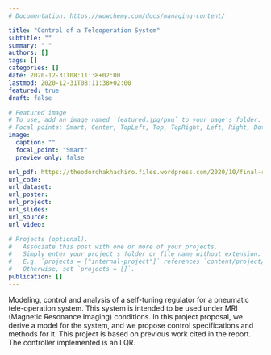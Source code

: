 ```yaml
---
# Documentation: https://wowchemy.com/docs/managing-content/

title: "Control of a Teleoperation System"
subtitle: ""
summary: " "
authors: []
tags: []
categories: []
date: 2020-12-31T08:11:38+02:00
lastmod: 2020-12-31T08:11:38+02:00
featured: true
draft: false

# Featured image
# To use, add an image named `featured.jpg/png` to your page's folder.
# Focal points: Smart, Center, TopLeft, Top, TopRight, Left, Right, BottomLeft, Bottom, BottomRight.
image:
  caption: ""
  focal_point: "Smart"
  preview_only: false

url_pdf: https://theodorchakhachiro.files.wordpress.com/2020/10/final-report-teleoperation-system.pdf
url_code:
url_dataset: 
url_poster:
url_project:
url_slides:
url_source:
url_video: 

# Projects (optional).
#   Associate this post with one or more of your projects.
#   Simply enter your project's folder or file name without extension.
#   E.g. `projects = ["internal-project"]` references `content/project/deep-learning/index.md`.
#   Otherwise, set `projects = []`.
publication: []
---
```


Modeling, control and analysis of a self-tuning regulator for a pneumatic tele-operation system. This system is intended to be used under MRI (Magnetic Resonance Imaging) conditions. In this project proposal, we derive a model for the system, and we propose control specifications and methods for it. This project is based on previous work cited in the report. The controller implemented is an LQR.